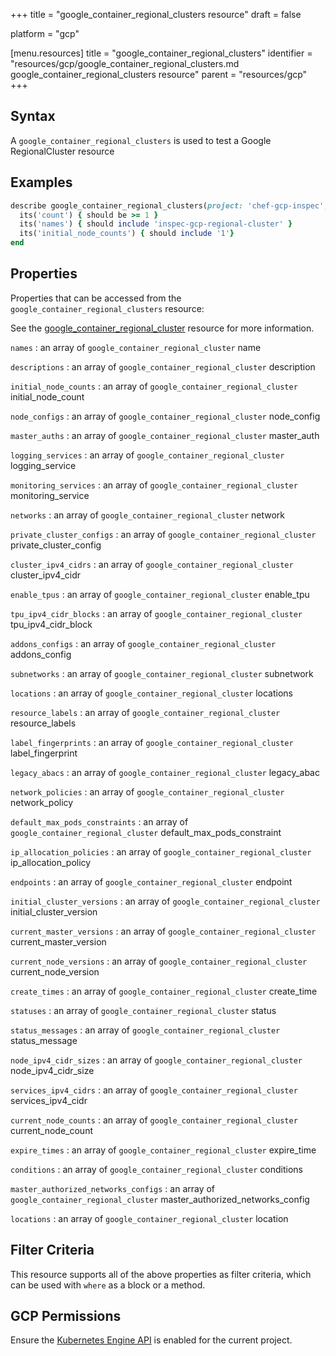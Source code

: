 +++
title = "google_container_regional_clusters resource"
draft = false

platform = "gcp"

[menu.resources]
    title = "google_container_regional_clusters"
    identifier = "resources/gcp/google_container_regional_clusters.md google_container_regional_clusters resource"
    parent = "resources/gcp"
+++

## Syntax

A `google_container_regional_clusters` is used to test a Google RegionalCluster resource

## Examples

```ruby
describe google_container_regional_clusters(project: 'chef-gcp-inspec', location: 'europe-west2') do
  its('count') { should be >= 1 }
  its('names') { should include 'inspec-gcp-regional-cluster' }
  its('initial_node_counts') { should include '1'}
end
```

## Properties

Properties that can be accessed from the `google_container_regional_clusters` resource:

See the [google_container_regional_cluster](/resources/google_container_regional_cluster/#properties) resource for more information.

`names`
: an array of `google_container_regional_cluster` name

`descriptions`
: an array of `google_container_regional_cluster` description

`initial_node_counts`
: an array of `google_container_regional_cluster` initial_node_count

`node_configs`
: an array of `google_container_regional_cluster` node_config

`master_auths`
: an array of `google_container_regional_cluster` master_auth

`logging_services`
: an array of `google_container_regional_cluster` logging_service

`monitoring_services`
: an array of `google_container_regional_cluster` monitoring_service

`networks`
: an array of `google_container_regional_cluster` network

`private_cluster_configs`
: an array of `google_container_regional_cluster` private_cluster_config

`cluster_ipv4_cidrs`
: an array of `google_container_regional_cluster` cluster_ipv4_cidr

`enable_tpus`
: an array of `google_container_regional_cluster` enable_tpu

`tpu_ipv4_cidr_blocks`
: an array of `google_container_regional_cluster` tpu_ipv4_cidr_block

`addons_configs`
: an array of `google_container_regional_cluster` addons_config

`subnetworks`
: an array of `google_container_regional_cluster` subnetwork

`locations`
: an array of `google_container_regional_cluster` locations

`resource_labels`
: an array of `google_container_regional_cluster` resource_labels

`label_fingerprints`
: an array of `google_container_regional_cluster` label_fingerprint

`legacy_abacs`
: an array of `google_container_regional_cluster` legacy_abac

`network_policies`
: an array of `google_container_regional_cluster` network_policy

`default_max_pods_constraints`
: an array of `google_container_regional_cluster` default_max_pods_constraint

`ip_allocation_policies`
: an array of `google_container_regional_cluster` ip_allocation_policy

`endpoints`
: an array of `google_container_regional_cluster` endpoint

`initial_cluster_versions`
: an array of `google_container_regional_cluster` initial_cluster_version

`current_master_versions`
: an array of `google_container_regional_cluster` current_master_version

`current_node_versions`
: an array of `google_container_regional_cluster` current_node_version

`create_times`
: an array of `google_container_regional_cluster` create_time

`statuses`
: an array of `google_container_regional_cluster` status

`status_messages`
: an array of `google_container_regional_cluster` status_message

`node_ipv4_cidr_sizes`
: an array of `google_container_regional_cluster` node_ipv4_cidr_size

`services_ipv4_cidrs`
: an array of `google_container_regional_cluster` services_ipv4_cidr

`current_node_counts`
: an array of `google_container_regional_cluster` current_node_count

`expire_times`
: an array of `google_container_regional_cluster` expire_time

`conditions`
: an array of `google_container_regional_cluster` conditions

`master_authorized_networks_configs`
: an array of `google_container_regional_cluster` master_authorized_networks_config

`locations`
: an array of `google_container_regional_cluster` location

## Filter Criteria

This resource supports all of the above properties as filter criteria, which can be used
with `where` as a block or a method.

## GCP Permissions

Ensure the [Kubernetes Engine API](https://console.cloud.google.com/apis/library/container.googleapis.com/) is enabled for the current project.
